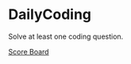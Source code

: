 # DailyCoding
Solve at least one coding question.

[Score Board](https://burningtiles.github.io/DailyCoding)